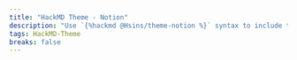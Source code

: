 ```yaml
---
title: "HackMD Theme - Notion"
description: "Use `{%hackmd @Hsins/theme-notion %}` syntax to include this theme."
tags: HackMD-Theme
breaks: false
---
```


<style>
.markdown-body{color:#37352f;font-family:Segoe UI,Helvetica,Apple Color Emoji,Arial,sans-serif,Segoe UI Emoji,Segoe UI Symbol;line-height:1.6}.markdown-body h1,.markdown-body h2,.markdown-body h3,.markdown-body h4,.markdown-body h5,.markdown-body h6{cursor:text;font-weight:700;line-height:1.4;margin-bottom:1rem;margin-top:2rem;position:relative}.markdown-body h1{font-size:2.2em;line-height:1.3;padding-bottom:.3em}.markdown-body h2{font-size:1.75em;line-height:1.225;padding-bottom:.3em}.markdown-body h3{font-size:1.4em;line-height:1.43}.markdown-body h4{font-size:1.2em}.markdown-body h5{font-size:1em}.markdown-body h6{color:#37352f;font-size:1em}.markdown-body blockquote,.markdown-body dl,.markdown-body ol,.markdown-body p,.markdown-body table,.markdown-body ul{margin:.8em 0}.markdown-body li>ol,.markdown-body li>ul{margin:0}.markdown-body code,.markdown-body tt{background-color:#f7f6f3;border:none;border-radius:4px;font-family:SF Mono Medium,Fira Code,Cousine,Consolas,monospace;font-weight:medium;padding:4px 2px 2px}.markdown-body blockquote{background-color:#f7f7f7;border-left:4px solid #37352f;margin-left:1.75px;margin-right:0;padding:10px 14px 7px 22px}.markdown-body blockquote blockquote{padding-right:0}.markdown-body table{padding:0;word-break:normal}.markdown-body table tr{border-top:1px solid #e9e9e7;margin:0;padding:0}.markdown-body table tr th{border:1px solid #e9e9e7;border-bottom:0;font-weight:700;margin:0;padding:6px 13px}.markdown-body table tr td{border:1px solid #e9e9e7;margin:0;padding:6px 13px}.markdown-body table tr td:first-child,.markdown-body table tr th:first-child{margin-top:0}.markdown-body table tr td:last-child,.markdown-body table tr th:last-child{margin-bottom:0}.markdown-body table tr:nth-child(2n){background-color:#f7f7f7}.markdown-body table tr:nth-child(odd){background-color:#fdfdfd}.markdown-body a{color:#37352f}.markdown-body a:hover{opacity:1}.markdown-body hr{background-color:#ecedec;border:none;height:1.5px}.markdown-body code{background-color:#eeedeb;color:#ec5757}.markdown-body kbd{background:#f7f6f3;border:1px solid #e9e9e7;box-shadow:0 2px 0 #e9e9e7;color:#73726e;font-size:.9rem}.markdown-body mark{background-color:#fdecc8;border-radius:4px;color:#402c1b;margin:0 2px;padding:0 4px 1px}.markdown-body details{background-color:#f7f6f3;border:0 solid #37352f;border-radius:1px;padding:5px 10px}.markdown-body summary{color:#787878;cursor:pointer;font-weight:700}.markdown-body img.cover-image{border-radius:5px;height:300px;-o-object-fit:cover;object-fit:cover;width:100%}
</style>
